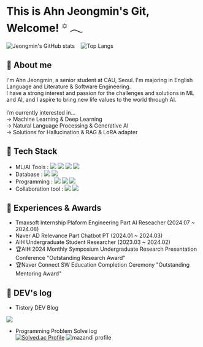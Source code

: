 # This is Ahn Jeongmin's Git, Welcome!  ꙳ 𓂃 

![Jeongmin's GitHub stats](https://github-readme-stats.vercel.app/api?username=Ahn-Jeongmin&show_icons=true&theme=vue-dark)&nbsp;&nbsp;&nbsp;
![Top Langs](https://github-readme-stats.vercel.app/api/top-langs/?username=Ahn-Jeongmin&layout=compact&theme=vue-dark)



## 🌱 About me
I'm Ahn Jeongmin, a senior student at CAU, Seoul. I'm majoring in English Language and Literature & Software Engineering. <br>
I have a strong interest and passion for the challenges and solutions in ML and AI, and I aspire to bring new life values to the world through AI.<br>  
I’m currently interested in...<br>
→ Machine Learning & Deep Learning<br> 
→ Natural Language Processing & Generative AI<br> 
→ Solutions for Hallucination & RAG & LoRA adapter<br> 

## 🌱 Tech Stack
- ML/AI Tools : <img src="https://img.shields.io/badge/pytorch-eef1f4?style=for-the-badge&logo=pytorch&logoColor=EE4C2C">&nbsp;<img src="https://img.shields.io/badge/tensorflow-eef1f4?style=for-the-badge&logo=tensorflow&logoColor=FF6F00">&nbsp;<img src="https://img.shields.io/badge/scikitlearn-eef1f4?style=for-the-badge&logo=scikitlearn&logoColor=F7931E">&nbsp;<img src="https://img.shields.io/badge/huggingface-eef1f4?style=for-the-badge&logo=huggingface&logoColor=FFD21E">
- Database : <img src="https://img.shields.io/badge/mysql-eef1f4?style=for-the-badge&logo=mysql&logoColor=172B4D">&nbsp;<img src="https://img.shields.io/badge/elasticsearch-eef1f4?style=for-the-badge&logo=elasticsearch&logoColor=005571">
- Programming : <img src="https://img.shields.io/badge/python-eef1f4?style=for-the-badge&logo=python&logoColor=3776AB">&nbsp;<img src="https://img.shields.io/badge/Java-eef1f4?style=for-the-badge&logo=Java&logoColor=007396">&nbsp;<img src="https://img.shields.io/badge/linux-eef1f4?style=for-the-badge&logo=linux&logoColor=FCC624">
- Collaboration tool : <img src="https://img.shields.io/badge/github-eef1f4?style=for-the-badge&logo=github&logoColor=181717">&nbsp;<img src="https://img.shields.io/badge/confluence-eef1f4?style=for-the-badge&logo=confluence&logoColor=172B4D"><br>  

## 🌱 Experiences & Awards
- Tmaxsoft Internship Plaform Engineering Part AI Reseacher (2024.07 ~ 2024.08)
- Naver AD Relevance Part Chatbot PT (2024.01 ~ 2024.03)
- AIH Undergraduate Student Researcher (2023.03 ~ 2024.02)
- 🏆AIH 2024 Monthly Symposium Undergraduate Research Presentation Conference  "Outstanding Research Award"
- 🏆Naver Connect SW Education Completion Ceremony "Outstanding Mentoring Award"

## 🌱 DEV's log 
- Tistory DEV Blog
<a href="https://tingmins-swdeliveryservice.tistory.com/">
        <img src="https://img.shields.io/badge/Tistory-eef1f4?style=for-the-badge&logo=Tistory&logoColor=EF3939"> 
</a>

- Programming Problem Solve log<br>
[![Solved.ac Profile](http://mazassumnida.wtf/api/v2/generate_badge?boj=jordie0209)](https://solved.ac/jordie0209/)
![mazandi profile](http://mazandi.herokuapp.com/api?handle=jordie0209&theme=warm)


